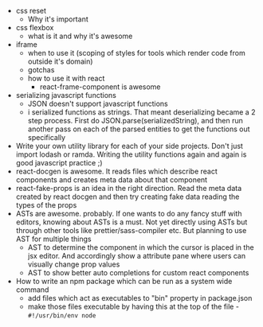 - css reset
  - Why it's important
- css flexbox
  - what is it and why it's awesome
- iframe
  - when to use it (scoping of styles for tools which render code from outside it's domain)
  - gotchas
  - how to use it with react
    - react-frame-component is awesome
- serializing javascript functions
  - JSON doesn't support javascript functions
  - i serialized functions as strings. That meant deserializing became a 2 step process. First do JSON.parse(serializedString), and then run another pass on each of the parsed entities to get the functions out specifically
- Write your own utility library for each of your side projects. Don't just import lodash or ramda. Writing the utility functions again and again is good javascript practice ;)
- react-docgen is awesome. It reads files which describe react components and creates meta data about that component
- react-fake-props is an idea in the right direction. Read the meta data created by react docgen and then try creating fake data reading the types of the props
- ASTs are awesome. probably. If one wants to do any fancy stuff with editors, knowing about ASTs is a must. Not yet directly using ASTs but through other tools like prettier/sass-compiler etc. But planning to use AST for multiple things
  - AST to determine the component in which the cursor is placed in the jsx editor. And accordingly show a attribute pane where users can visually change prop values
  - AST to show better auto completions for custom react components
- How to write an npm package which can be run as a system wide command
  - add files which act as executables to "bin" property in package.json
  - make those files executable by having this at the top of the file - `#!/usr/bin/env node`
